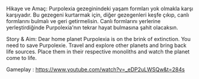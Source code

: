 Hikaye ve Amaç: Purpolexia gezeginindeki yaşam formları yok olmakla karşı karşıyadır. Bu gezegeni kurtarmak için, diğer gezegenleri keşfe çıkıp, canlı formlarını bulmalı ve geri getirmelisin. Canlı formlarını yerlerine yerleştirdiğinde Purpolexia'nın tekrar hayat bulmasına şahit olacaksın.

Story & Aim: Dear home planet Purpolexia is on the brink of extinction. You need to save Purpolexie. Travel and explore other planets and bring back life sources. Place them in their respective monoliths and watch the planet come to life.

Gameplay : https://www.youtube.com/watch?v=_eDP2uLWSQw&t=284s

